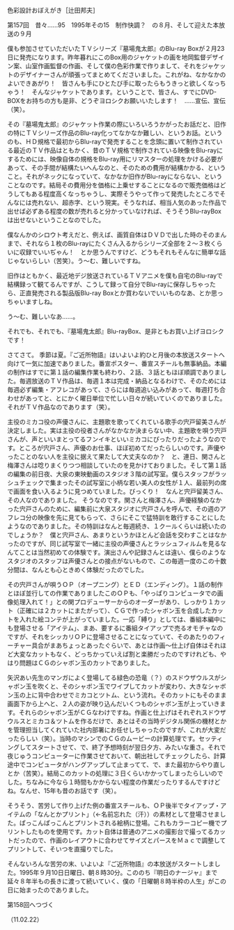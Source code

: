 <!-- source: http://web.archive.org/web/20250215190716/http://www.style.fm/as/05_column/tsujita/tsujita157.shtml -->

色彩設計おぼえがき［辻田邦夫］

第157回　昔々……95　1995年その15　制作快調？　の８月、そして迎えた本放送の９月

僕も参加させていただいたＴＶシリーズ『墓場鬼太郎』のBlu-ray Boxが２月23日に発売になります。昨年暮れにこのBox用のジャケットの画を地岡監督デザイン案、山室作画監督の作画、そして僕の色彩作業で作りまして、それをジャケットのデザイナーさんが頑張ってまとめてくださいました。これがね、なかなかのよいできあがり！　皆さんも手にひとたび手に取ったらもうきっと欲しくなっちゃう！　そんなジャケットであります。ということで、皆さん、すでにDVD-BOXをお持ちの方も是非、どうぞヨロシクお願いいたします！　……宣伝、宣伝（笑）。

その『墓場鬼太郎』のジャケット作業の際にいろいろうかがったお話だと、旧作の特にＴＶシリーズ作品のBlu-ray化ってなかなか難しい、というお話。というのも、ＨＤ規格で最初からBlu-rayで発売することを念頭に置いて制作されている最近のＴＶ作品はともかく、昔のＴＶ規格で制作されている映像をBlu-rayにするためには、映像自体の規格をBlu-ray用にリマスターの処理をかける必要があって、その手間が結構たいへんなのと、そのための費用が結構かかる、ということ。それがネックになっていて、なかなか旧作がBlu-rayにならない、ということなのです。結局その費用分を価格に上乗せすることになるので販売価格はどうしてもある程度高くなっちゃうし、実際そうやって作って発売したところでそんなには売れない、超赤字、という現実。そうなれば、相当人気のあった作品で出せば必ずある程度の数が売れると分かっていなければ、そうそうBlu-rayBoxは出せないということなのでした。

僕なんかのシロウト考えだと、例えば、画質自体はＤＶＤで出した時のそのまんまで、それなら１枚のBlu-rayにたくさん入るからシリーズ全部を２〜３枚くらいに収録でいいぢゃん！　とか思うんですけど、どうもそれもそんなに簡単な話じゃないらしい（苦笑）。う〜む、難しいですね。

旧作はともかく、最近地デジ放送されているＴＶアニメを僕も自宅のBlu-rayで結構録って観てるんですが、こうして録って自分でBlu-rayに保存しちゃったら、正直発売される製品版Blu-ray Boxとか買わないでいいものなあ、とか思っちゃいますしね。

う〜む、難しいなあ……。

それでも、それでも、『墓場鬼太郎』Blu-rayBox、是非ともお買い上げヨロシクです！

さてさて。
季節は夏。『ご近所物語』はいよいよ約ひと月後の本放送スタートへ向けて一気に加速でありました。番宣ポスター、番宣スチールも無事納品。本編の制作はすでに第１話の編集作業も終わり、２話、３話ともほぼ順調でありました。毎週放送のＴＶ作品は、毎週１本は完成・納品となるわけで、そのためには毎週必ず編集・アフレコがあって、さらには毎週追い込みがあって、毎週打ち合わせがあってと、とにかく曜日単位で忙しい日々が続いていくのでありました。それがＴＶ作品なのであります（笑）。

主役のミカコ役の声優さんに、主題歌を歌ってくれている歌手の宍戸留美さんが決定しました。実は主役の役者さんがなかなか決まらない中、主題歌を唄う宍戸さんが、声といいまとってるフンイキといいミカコにぴったりだったようなのです。ところが宍戸さん、声優のお仕事、ほぼ初めてだったらしいのです。声優やったことのない人を主役に据えて果たして大丈夫なのか？　と、連日、関さんと梅澤さんは唸りまくりつつ相談していたのを見かけておりました。そして第１話の編集の前日夜、大泉の東映動画のスタジオ３階の試写室。僕らスタッフがラッシュチェックで集まったその試写室に小柄な若い美人の女性が１人、最前列の席で画面を食い入るように見つめていました。びっくり！　なんと宍戸留美さん、その人なのでありました。
そうなのです。関さんと梅澤さん、声優経験のなかった宍戸さんのために、編集前に大泉スタジオに宍戸さんを呼んで、その週のアフレコ分の映像を先に見てもらって、さらにそこで猛特訓を敢行することにしたようなのでありました。その特訓はなんと毎週続き、１クールくらいは続いたのでしょうか？　僕と宍戸さん、あまりというかほとんど会話を交わすことはなかったのですが、同じ試写室で一緒に主役の声優さんとラッシュフィルムを見るなんてことは当然初めての体験です。演出さんや記録さんとは違い、僕らのようなスタジオのスタッフは声優さんとの接点がないもので、この毎週一度のこの十数分間は、なんとも心ときめく体験だったのでした。

その宍戸さんが唄うＯＰ（オープニング）とＥＤ（エンディング）。１話の制作とほぼ並行しての作業でありましたこのＯＰも、「やっぱりコンピュータでの画像処理入れて！」との関プロデューサーからのオーダーがあり、しっかり１カット（正確には２カットにまたがって）、ＣＧで作ったシャボン玉を合成したカットを入れた絵コンテが上がっていました。一応「縛り」としては、番組本編中にも登場させる「アイテム」、まあ、要するに番組タイアップで売るオモチャなのですが、それをシッカリＯＰに登場させることになっていて、そのあたりのフィーチャー具合がまあちょっとあったぐらいで、あとは作画〜仕上げ自体はそれほど大変なカットもなく、どっちかっていえば割と楽勝だったのですけれども、やはり問題はＣＧのシャボン玉のカットでありました。

矢沢あい先生のマンガによく登場してる緑色の恐竜（？）のスドウザウルスがシャボン玉を吹くと、そのシャボン玉でワイプしてカットが変わり、大きなシャボン玉の上に背中合わせでミカコとツトム、という流れ。そのカットにもそのまま画面下から上へと、２人の姿が映り込んだいくつものシャボン玉が上っていきます。それらのシャボン玉がＣＧなわけですね。作画と仕上げはそれぞれスドウザウルスとミカコ＆ツトムを作るだけで、あとはその当時デジタル関係の機材とかを管理担当してくれていた社内部署にお任せしちゃったのですが、これが大変だったらしい（笑）。当時のマシンでのＣＧのムービーの計算処理です。セッティングしてスタートさせて、で、終了予想時刻が翌日夕方、みたいな重さ。それで夜じゅうコンピューターに作業させておいて、朝出社してチェックしたら、計算途中でコンピュータがハングアップして止まってて、で、また最初からやり直しとか（苦笑）。結局このカットの処理に３日くらいかかってしまったらしいのでした。ちなみに今なら１時間もかからない程度の作業だったりするんですけどね。なんせ、15年も昔のお話です（笑）。

そうそう、苦労して作り上げた例の番宣スチールも、ＯＰ後半でタイアップ・アイテムの「なんとかプリント」（←名前忘れた（汗））の素材として登場させました。ぱっこんぱっこんとプリントされる絵柄に登場。これもカラーコピー機でプリントしたものを使用です。カット自体は普通のアニメの撮影台で撮ってるカットだったので、作画のレイアウトに合わせてサイズとパースをＭａｃで調整してプリントして、そいつを直撮りでした。

そんないろんな苦労の末、いよいよ『ご近所物語』の本放送がスタートしました。1995年９月10日日曜日、朝８時30分。こののち『明日のナージャ』まで延々８年半もの長きに渡って続いていく、僕の「日曜朝８時半枠の人生」がこの日に始まったのでありました。

第158回へつづく

（11.02.22）
